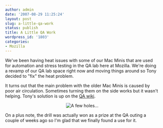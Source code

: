 ```yaml
---
author: admin
date: '2007-08-29 11:25:24'
layout: post
slug: a-little-qa-work
status: publish
title: A Little QA Work
wordpress_id: '1803'
categories:
- Mozilla
---
```

We've been having heat issues with some of our Mac Minis that are used for automation and stress testing in the QA lab here at Mozilla. We're doing a revamp of our QA lab space right now and moving things around so Tony decided to "fix" the heat problem.

It turns out that the main problem with the older Mac Minis is caused by poor air circulation. Sometimes turning them on the side works but it wasn't helping. Tony's solution is up on the <a href="http://wiki.mozilla.org/MozillaQualityAssurance:Home_Page:qamini_redefined">QA wiki</a>.
<p align="center"><img src="http://wiki.mozilla.org/images/4/45/Photo_14.jpg" alt="A few holes..." /></p>
On a plus note, the drill was actually won as a prize at the QA outing a couple of weeks ago so I'm glad that we finally found a use for it.

